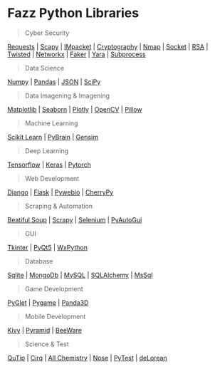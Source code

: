 # Fazz Python Libraries

> Cyber Security

[Requests](https://github.com/FazzPy/PythonMaster/blob/main/Belgeler/requests.md) | [Scapy](https://github.com/FazzPy/PythonMaster/blob/main/Belgeler/scapy.md) | [IMpacket](https://github.com/FazzPy/FazzPython/blob/main/Belgeler/impacket.md) | [Cryptography](https://github.com/FazzPy/FazzPython/blob/main/Belgeler/cryptography.md) | [Nmap](https://github.com/FazzPy/FazzPython/blob/main/Belgeler/nmap.md) | [Socket](https://github.com/FazzPy/FazzPython/blob/main/Belgeler/socket.md) | [RSA](https://github.com/FazzPy/FazzPython/blob/main/Belgeler/rsa.md) | [Twisted](https://pages.github.com/) | [Networkx](https://pages.github.com/) | [Faker](https://pages.github.com/) | [Yara](https://pages.github.com/) | [Subprocess](https://pages.github.com/) 

> Data Science

[Numpy](https://github.com/FazzPy/PythonMaster/blob/main/Belgeler/numpy.md) | [Pandas](https://github.com/FazzPy/PythonMaster/blob/main/Belgeler/pandas.md) | [JSON](https://github.com/FazzPy/PythonMaster/blob/main/Belgeler/json.md) | [SciPy](https://pages.github.com/)

> Data Imagening & Imagening

[Matplotlib](https://github.com/FazzPy/PythonMaster/blob/main/Belgeler/matplotlib.md) | [Seaborn](https://pages.github.com/) | [Plotly](https://pages.github.com/) | [OpenCV](https://pages.github.com/) | [Pillow](https://pages.github.com/) <br>

> Machine Learning

[Scikit Learn](https://pages.github.com/) | [PyBrain](https://pages.github.com/) | [Gensim](https://pages.github.com/)<br>

> Deep Learning

[Tensorflow](https://pages.github.com/) | [Keras](https://pages.github.com/) | [Pytorch](https://pages.github.com/)<br>

> Web Development

[Django](https://pages.github.com/) | [Flask](https://pages.github.com/) | [Pywebio](https://pages.github.com/) | [CherryPy](https://pages.github.com/)<br>

> Scraping & Automation

[Beatiful Soup](https://github.com/FazzPy/FazzPython/blob/main/Belgeler/BeatifulSoup.md) | [Scrapy](https://pages.github.com/) | [Selenium](https://github.com/FazzPy/FazzPython/blob/main/Belgeler/Selenium.md) | [PyAutoGui](https://pages.github.com/)

> GUI

[Tkinter](https://github.com/FazzPy/PythonMaster/blob/main/Belgeler/tkinter.md) | [PyQt5](https://github.com/FazzPy/FazzPython/blob/main/Belgeler/pyqt5.md) | [WxPython](https://pages.github.com/)<br>

> Database

[Sqlite](https://github.com/FazzPy/PythonMaster/blob/main/Belgeler/sqlite.md) | [MongoDb](https://github.com/FazzPy/PythonMaster/blob/main/Belgeler/mongodb.md) | [MySQL](https://github.com/FazzPy/FazzPython/blob/main/Belgeler/mysql.md) | [SQLAlchemy](https://pages.github.com/) | [MsSql](https://pages.github.com/)<br>

> Game Development

[PyGlet](https://pages.github.com/) | [Pygame](https://pages.github.com/) | [Panda3D](https://pages.github.com/)<br>

> Mobile Development

[Kivy](https://pages.github.com/) | [Pyramid](https://pages.github.com/) | [BeeWare](https://pages.github.com/)

> Science & Test

[QuTip](https://pages.github.com/) | [Cirq](https://pages.github.com/) | [All Chemistry](https://pythonrepo.com/tag/chemistry_newest_1#) | [Nose](https://pages.github.com/) | [PyTest](https://pages.github.com/) | [deLorean](https://pages.github.com/)
